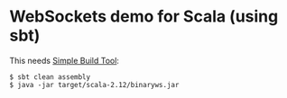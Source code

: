 # WebSockets demo for Scala (using sbt)

This needs [Simple Build Tool](https://www.scala-sbt.org):

    $ sbt clean assembly
    $ java -jar target/scala-2.12/binaryws.jar

